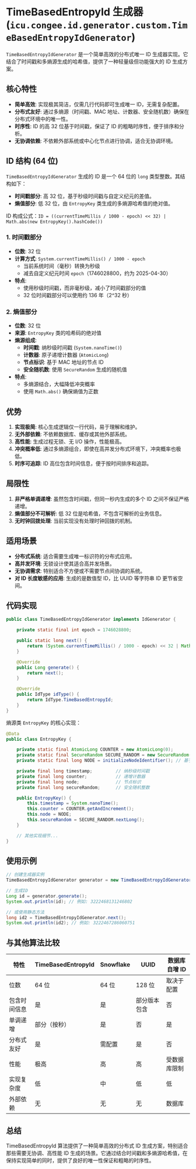 # TimeBasedEntropyId 生成器 (`icu.congee.id.generator.custom.TimeBasedEntropyIdGenerator`)

`TimeBasedEntropyIdGenerator` 是一个简单高效的分布式唯一 ID 生成器实现。它结合了时间戳和多熵源生成的哈希值，提供了一种轻量级但功能强大的 ID 生成方案。

## 核心特性

- **简单高效**: 实现极其简洁，仅需几行代码即可生成唯一 ID，无需复杂配置。
- **分布式友好**: 通过多熵源（时间戳、MAC 地址、计数器、安全随机数）确保在分布式环境中的唯一性。
- **时序性**: ID 的高 32 位基于时间戳，保证了 ID 的粗略时序性，便于排序和分析。
- **无协调依赖**: 不依赖外部系统或中心化节点进行协调，适合无协调环境。

## ID 结构 (64 位)

`TimeBasedEntropyIdGenerator` 生成的 ID 是一个 64 位的 `long` 类型整数。其结构如下：

- **时间戳部分**: 高 32 位，基于秒级时间戳与自定义纪元的差值。
- **熵值部分**: 低 32 位，由 `EntropyKey` 类生成的多熵源哈希值的绝对值。

ID 构成公式：`ID = ((currentTimeMillis / 1000 - epoch) << 32) | Math.abs(new EntropyKey().hashCode())`

### 1. 时间戳部分

- **位数**: 32 位
- **计算方式**: `System.currentTimeMillis() / 1000 - epoch`
  - 当前系统时间（毫秒）转换为秒级
  - 减去自定义纪元时间 `epoch`（1746028800，约为 2025-04-30）
- **特点**:
  - 使用秒级时间戳，而非毫秒级，减小了时间戳部分的值
  - 32 位时间戳部分可以使用约 136 年（2^32 秒）

### 2. 熵值部分

- **位数**: 32 位
- **来源**: `EntropyKey` 类的哈希码的绝对值
- **熵源组成**:
  - **时间戳**: 纳秒级时间戳 (`System.nanoTime()`)
  - **计数器**: 原子递增计数器 (`AtomicLong`)
  - **节点标识**: 基于 MAC 地址的节点 ID
  - **安全随机数**: 使用 `SecureRandom` 生成的随机值
- **特点**:
  - 多熵源结合，大幅降低冲突概率
  - 使用 `Math.abs()` 确保熵值为正数

## 优势

1. **实现极简**: 核心生成逻辑仅一行代码，易于理解和维护。
2. **无外部依赖**: 不依赖数据库、缓存或其他外部系统。
3. **高性能**: 生成过程无锁、无 I/O 操作，性能极高。
4. **冲突概率低**: 通过多熵源组合，即使在高并发分布式环境下，冲突概率也极低。
5. **时序可追踪**: ID 高位包含时间信息，便于按时间排序和追踪。

## 局限性

1. **非严格单调递增**: 虽然包含时间戳，但同一秒内生成的多个 ID 之间不保证严格递增。
2. **熵值部分不可解析**: 低 32 位是哈希值，不包含可解析的业务信息。
3. **无时钟回拨处理**: 当前实现没有处理时钟回拨的机制。

## 适用场景

- **分布式系统**: 适合需要生成唯一标识符的分布式应用。
- **高并发环境**: 无锁设计使其适合高并发场景。
- **无协调需求**: 特别适合不方便或不需要节点间协调的系统。
- **对 ID 长度敏感的应用**: 生成的是数值型 ID，比 UUID 等字符串 ID 更节省空间。

## 代码实现

```java
public class TimeBasedEntropyIdGenerator implements IdGenerator {

    private static final int epoch = 1746028800;

    public static long next() {
        return (System.currentTimeMillis() / 1000 - epoch) << 32 | Math.abs(new EntropyKey().hashCode());
    }

    @Override
    public Long generate() {
        return next();
    }

    @Override
    public IdType idType() {
        return IdType.TimeBasedEntropyId;
    }
}
```

熵源类 `EntropyKey` 的核心实现：

```java
@Data
public class EntropyKey {

    private static final AtomicLong COUNTER = new AtomicLong(0);
    private static final SecureRandom SECURE_RANDOM = new SecureRandom();
    private static final long NODE = initializeNodeIdentifier(); // 基于MAC地址

    private final long timestamp;         // 纳秒级时间戳
    private final long counter;           // 递增计数器
    private final long node;              // 节点标识
    private final long secureRandom;      // 安全随机整数

    public EntropyKey() {
        this.timestamp = System.nanoTime();
        this.counter = COUNTER.getAndIncrement();
        this.node = NODE;
        this.secureRandom = SECURE_RANDOM.nextLong();
    }

    // 其他实现细节...
}
```

## 使用示例

```java
// 创建生成器实例
TimeBasedEntropyIdGenerator generator = new TimeBasedEntropyIdGenerator();

// 生成ID
Long id = generator.generate();
System.out.println(id); // 例如: 3222468131246802

// 或使用静态方法
long id2 = TimeBasedEntropyIdGenerator.next();
System.out.println(id2); // 例如: 3222467286060751
```

## 与其他算法比较

| 特性         | TimeBasedEntropyId | Snowflake | UUID         | 数据库自增 ID |
| ------------ | ------------------ | --------- | ------------ | ------------- |
| 位数         | 64 位              | 64 位     | 128 位       | 取决于配置    |
| 包含时间信息 | 是                 | 是        | 部分版本包含 | 否            |
| 单调递增     | 部分（按秒）       | 是        | 否           | 是            |
| 分布式友好   | 是                 | 需配置    | 是           | 否            |
| 性能         | 极高               | 高        | 高           | 受数据库限制  |
| 实现复杂度   | 低                 | 中        | 低           | 低            |
| 外部依赖     | 无                 | 无        | 无           | 数据库        |

## 总结

TimeBasedEntropyId 算法提供了一种简单高效的分布式 ID 生成方案，特别适合那些需要无协调、高性能 ID 生成的场景。它通过结合时间戳和多熵源哈希值，在保持实现简单的同时，提供了良好的唯一性保证和粗略的时序性。
